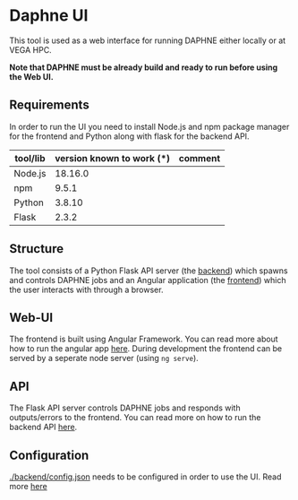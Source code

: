 <!--
Copyright 2023 The DAPHNE Consortium

Licensed under the Apache License, Version 2.0 (the "License");
you may not use this file except in compliance with the License.
You may obtain a copy of the License at

    http://www.apache.org/licenses/LICENSE-2.0

Unless required by applicable law or agreed to in writing, software
distributed under the License is distributed on an "AS IS" BASIS,
WITHOUT WARRANTIES OR CONDITIONS OF ANY KIND, either express or implied.
See the License for the specific language governing permissions and
limitations under the License.
-->

# Daphne UI

This tool is used as a web interface for running DAPHNE either locally or at VEGA HPC. 

**Note that DAPHNE must be already build and ready to run before using the Web UI.**

## Requirements

In order to run the UI you need to install Node.js and npm package manager for the frontend and Python along with flask for the backend API. 

| tool/lib                             | version known to work (*)    | comment                                                                                                                                 |
|--------------------------------------|------------------------------|-----------------------------------------------------------------------------------------------------------------------------------------|
| Node.js       | 18.16.0   | |
| npm           | 9.5.1
| Python        | 3.8.10    ||
| Flask         | 2.3.2     || 

## Structure

The tool consists of a Python Flask API server (the [backend](backend/)) which spawns and controls DAPHNE jobs and an Angular application (the [frontend](frontend/)) which the user interacts with through a browser.

## Web-UI

The frontend is built using Angular Framework. You can read more about how to run the angular app [here](frontendEADME.md). During development the frontend can be served by a seperate node server (using `ng serve`).

## API

The Flask API server controls DAPHNE jobs and responds with outputs/errors to the frontend. You can read more on how to run the backend API [here](backendEADME.md).

## Configuration

[./backend/config.json](backendonfig.json) needs to be configured in order to use the UI. 
Read more [here](backendEADME.md#Configuration)
